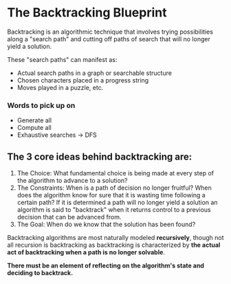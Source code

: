 # The Backtracking Blueprint

Backtracking is an algorithmic technique that involves trying possibilities along a "search path" and cutting off paths of search that will no longer yield a solution.

These "search paths" can manifest as:

- Actual search paths in a graph or searchable structure
- Chosen characters placed in a progress string
- Moves played in a puzzle, etc.

### Words to pick up on

- Generate all
- Compute all
- Exhaustive searches -> DFS

## The 3 core ideas behind backtracking are:

1. The Choice: What fundamental choice is being made at every step of the algorithm to advance to a solution?
2. The Constraints: When is a path of decision no longer fruitful? When does the algorithm know for sure that it is wasting time following a certain path? If it is determined a path will no longer yield a solution an algorithm is said to "backtrack" when it returns control to a previous decision that can be advanced from.
3. The Goal: When do we know that the solution has been found?

Backtracking algorithms are most naturally modeled **recursively**, though not all recursion is backtracking as backtracking is characterized by **the actual act of backtracking when a path is no longer solvable**.

**There must be an element of reflecting on the algorithm's state and deciding to backtrack.**

